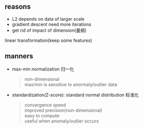 ## reasons
- L2 depends on data of larger scale
- gradient descent need more iterations
- get rid of impact of dimension(量纲)

linear transformation(keep some features)

## manners
- max-min normalization 归一化
    > non-dimensional  
    > max/min is sensitive to anormaly/outlier data
- standardization(Z-score): standard normal distribution 标准化
    > convergence speed  
    > improved precision(non-dimensional)  
    > easy to compute  
    > useful when anomaly/outlier occurs
